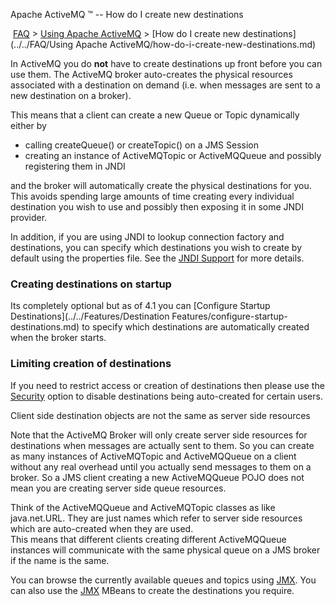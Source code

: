 Apache ActiveMQ ™ -- How do I create new destinations 

 [FAQ](/FAQ/index.md) > [Using Apache ActiveMQ](../../FAQ/using-apache-activemq.md) > [How do I create new destinations](../../FAQ/Using Apache ActiveMQ/how-do-i-create-new-destinations.md)


In ActiveMQ you do **not** have to create destinations up front before you can use them. The ActiveMQ broker auto-creates the physical resources associated with a destination on demand (i.e. when messages are sent to a new destination on a broker).

This means that a client can create a new Queue or Topic dynamically either by

*   calling createQueue() or createTopic() on a JMS Session
*   creating an instance of ActiveMQTopic or ActiveMQQueue and possibly registering them in JNDI

and the broker will automatically create the physical destinations for you. This avoids spending large amounts of time creating every individual destination you wish to use and possibly then exposing it in some JNDI provider.

In addition, if you are using JNDI to lookup connection factory and destinations, you can specify which destinations you wish to create by default using the properties file. See the [JNDI Support](Connectivity/Containers/jndi-Community/support.md) for more details.

### Creating destinations on startup

Its completely optional but as of 4.1 you can [Configure Startup Destinations](../../Features/Destination Features/configure-startup-destinations.md) to specify which destinations are automatically created when the broker starts.

### Limiting creation of destinations

If you need to restrict access or creation of destinations then please use the [Security](../../Features/security.md) option to disable destinations being auto-created for certain users.

Client side destination objects are not the same as server side resources

Note that the ActiveMQ Broker will only create server side resources for destinations when messages are actually sent to them. So you can create as many instances of ActiveMQTopic and ActiveMQQueue on a client without any real overhead until you actually send messages to them on a broker. So a JMS client creating a new ActiveMQQueue POJO does not mean you are creating server side queue resources.

Think of the ActiveMQQueue and ActiveMQTopic classes as like java.net.URL. They are just names which refer to server side resources which are auto-created when they are used.  
This means that different clients creating different ActiveMQQueue instances will communicate with the same physical queue on a JMS broker if the name is the same.

You can browse the currently available queues and topics using [JMX](../../Features/jmx.md). You can also use the [JMX](../../Features/jmx.md) MBeans to create the destinations you require.

